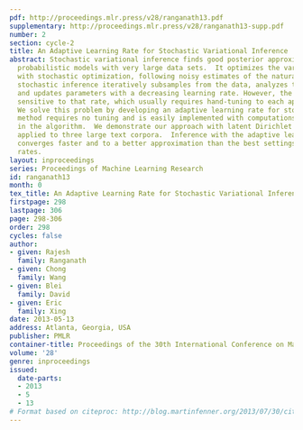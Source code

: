```yaml
---
pdf: http://proceedings.mlr.press/v28/ranganath13.pdf
supplementary: http://proceedings.mlr.press/v28/ranganath13-supp.pdf
number: 2
section: cycle-2
title: An Adaptive Learning Rate for Stochastic Variational Inference
abstract: Stochastic variational inference finds good posterior approximations of
  probabilistic models with very large data sets.  It optimizes the variational objective
  with stochastic optimization, following noisy estimates of the natural gradient.  Operationally,
  stochastic inference iteratively subsamples from the data, analyzes the subsample,
  and updates parameters with a decreasing learning rate. However, the algorithm is
  sensitive to that rate, which usually requires hand-tuning to each application.
  We solve this problem by developing an adaptive learning rate for stochastic inference.  Our
  method requires no tuning and is easily implemented with computations already made
  in the algorithm.  We demonstrate our approach with latent Dirichlet allocation
  applied to three large text corpora.  Inference with the adaptive learning rate
  converges faster and to a better approximation than the best settings of hand-tuned
  rates.
layout: inproceedings
series: Proceedings of Machine Learning Research
id: ranganath13
month: 0
tex_title: An Adaptive Learning Rate for Stochastic Variational Inference
firstpage: 298
lastpage: 306
page: 298-306
order: 298
cycles: false
author:
- given: Rajesh
  family: Ranganath
- given: Chong
  family: Wang
- given: Blei
  family: David
- given: Eric
  family: Xing
date: 2013-05-13
address: Atlanta, Georgia, USA
publisher: PMLR
container-title: Proceedings of the 30th International Conference on Machine Learning
volume: '28'
genre: inproceedings
issued:
  date-parts:
  - 2013
  - 5
  - 13
# Format based on citeproc: http://blog.martinfenner.org/2013/07/30/citeproc-yaml-for-bibliographies/
---
```

